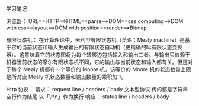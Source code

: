 <!--
 * @Author: Eric YangXinde
 * @Date: 2020-09-25 20:00:09
 * @LastModifiedBy: Eric YangXinde
 * @LastEditTime: 2020-12-06 19:11:00
 * @Description:
-->

学习笔记

浏览器：
URL==HTTP==>HTML==parse==>DOM==css computing==>DOM with css==layout==>DOM with position==render==>Bitmap

有限状态机：
在计算理论中，米利型有限状态机（英语：Mealy machine）是基于它的当前状态和输入生成输出的有限状态自动机（更精确的叫有限状态变换器）。这意味着它的状态图将为每个转移边包括输入和输出二者。与输出只依赖于机器当前状态的摩尔有限状态机不同，它的输出与当前状态和输入都有关。但是对于每个 Mealy 机都有一个等价的 Moore 机，该等价的 Moore 机的状态数量上限是所对应 Mealy 机状态数量和输出数量的乘积加 1。

Http 协议：
请求：
request line / headers / body
文本型协议 传的都是字符串
空行作为结尾
以「\r\n」作为换行
响应：
status line / headers / body
